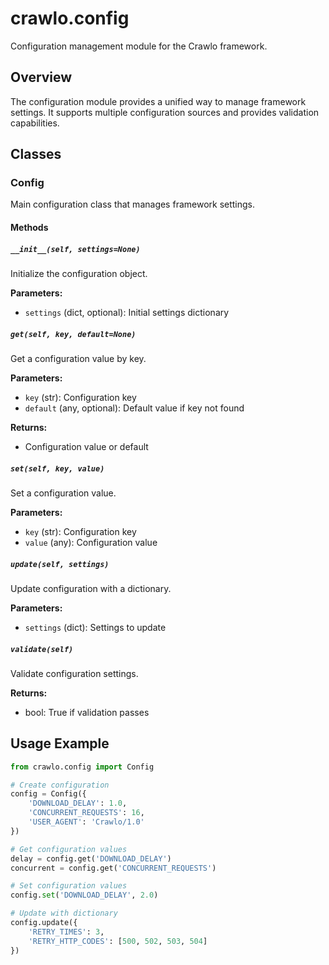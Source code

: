 # crawlo.config

Configuration management module for the Crawlo framework.

## Overview

The configuration module provides a unified way to manage framework settings. It supports multiple configuration sources and provides validation capabilities.

## Classes

### Config

Main configuration class that manages framework settings.

#### Methods

##### `__init__(self, settings=None)`

Initialize the configuration object.

**Parameters:**
- `settings` (dict, optional): Initial settings dictionary

##### `get(self, key, default=None)`

Get a configuration value by key.

**Parameters:**
- `key` (str): Configuration key
- `default` (any, optional): Default value if key not found

**Returns:**
- Configuration value or default

##### `set(self, key, value)`

Set a configuration value.

**Parameters:**
- `key` (str): Configuration key
- `value` (any): Configuration value

##### `update(self, settings)`

Update configuration with a dictionary.

**Parameters:**
- `settings` (dict): Settings to update

##### `validate(self)`

Validate configuration settings.

**Returns:**
- bool: True if validation passes

## Usage Example

```python
from crawlo.config import Config

# Create configuration
config = Config({
    'DOWNLOAD_DELAY': 1.0,
    'CONCURRENT_REQUESTS': 16,
    'USER_AGENT': 'Crawlo/1.0'
})

# Get configuration values
delay = config.get('DOWNLOAD_DELAY')
concurrent = config.get('CONCURRENT_REQUESTS')

# Set configuration values
config.set('DOWNLOAD_DELAY', 2.0)

# Update with dictionary
config.update({
    'RETRY_TIMES': 3,
    'RETRY_HTTP_CODES': [500, 502, 503, 504]
})
```